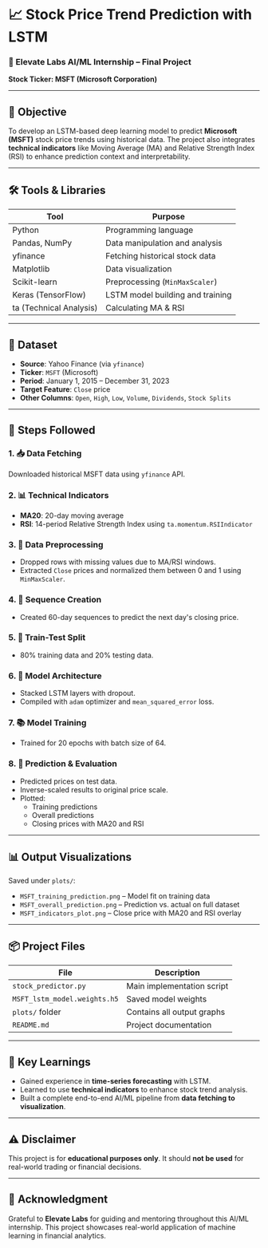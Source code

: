 # 📈 Stock Price Trend Prediction with LSTM  
### 🚀 Elevate Labs AI/ML Internship – Final Project  
**Stock Ticker: MSFT (Microsoft Corporation)**

---

## 🎯 Objective

To develop an LSTM-based deep learning model to predict **Microsoft (MSFT)** stock price trends using historical data. The project also integrates **technical indicators** like Moving Average (MA) and Relative Strength Index (RSI) to enhance prediction context and interpretability.

---

## 🛠 Tools & Libraries

| Tool            | Purpose                                   |
|-----------------|-------------------------------------------|
| Python          | Programming language                      |
| Pandas, NumPy   | Data manipulation and analysis            |
| yfinance        | Fetching historical stock data            |
| Matplotlib      | Data visualization                        |
| Scikit-learn    | Preprocessing (`MinMaxScaler`)            |
| Keras (TensorFlow) | LSTM model building and training     |
| ta (Technical Analysis) | Calculating MA & RSI           |

---

## 📂 Dataset

- **Source**: Yahoo Finance (via `yfinance`)
- **Ticker**: `MSFT` (Microsoft)
- **Period**: January 1, 2015 – December 31, 2023
- **Target Feature**: `Close` price
- **Other Columns**: `Open`, `High`, `Low`, `Volume`, `Dividends`, `Stock Splits`

---

## 🔁 Steps Followed

### 1. 📥 Data Fetching
Downloaded historical MSFT data using `yfinance` API.

### 2. 📊 Technical Indicators
- **MA20**: 20-day moving average
- **RSI**: 14-period Relative Strength Index using `ta.momentum.RSIIndicator`

### 3. 🧹 Data Preprocessing
- Dropped rows with missing values due to MA/RSI windows.
- Extracted `Close` prices and normalized them between 0 and 1 using `MinMaxScaler`.

### 4. 🔗 Sequence Creation
- Created 60-day sequences to predict the next day's closing price.

### 5. 🧪 Train-Test Split
- 80% training data and 20% testing data.

### 6. 🧠 Model Architecture
- Stacked LSTM layers with dropout.
- Compiled with `adam` optimizer and `mean_squared_error` loss.

### 7. 📚 Model Training
- Trained for 20 epochs with batch size of 64.

### 8. 🔮 Prediction & Evaluation
- Predicted prices on test data.
- Inverse-scaled results to original price scale.
- Plotted:
  - Training predictions
  - Overall predictions
  - Closing prices with MA20 and RSI

---

## 📊 Output Visualizations

Saved under `plots/`:

- `MSFT_training_prediction.png` – Model fit on training data  
- `MSFT_overall_prediction.png` – Prediction vs. actual on full dataset  
- `MSFT_indicators_plot.png` – Close price with MA20 and RSI overlay

---

## 📦 Project Files

| File | Description |
|------|-------------|
| `stock_predictor.py` | Main implementation script |
| `MSFT_lstm_model.weights.h5` | Saved model weights |
| `plots/` folder | Contains all output graphs |
| `README.md` | Project documentation |

---

## 🧠 Key Learnings

- Gained experience in **time-series forecasting** with LSTM.
- Learned to use **technical indicators** to enhance stock trend analysis.
- Built a complete end-to-end AI/ML pipeline from **data fetching to visualization**.

---

## ⚠️ Disclaimer

This project is for **educational purposes only**. It should **not be used** for real-world trading or financial decisions.

---

## 🙌 Acknowledgment

Grateful to **Elevate Labs** for guiding and mentoring throughout this AI/ML internship. This project showcases real-world application of machine learning in financial analytics.

